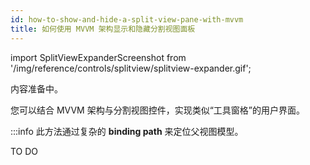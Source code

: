 ```yaml
---
id: how-to-show-and-hide-a-split-view-pane-with-mvvm
title: 如何使用 MVVM 架构显示和隐藏分割视图面板
---
```


import SplitViewExpanderScreenshot from '/img/reference/controls/splitview/splitview-expander.gif';

内容准备中。

您可以结合 MVVM 架构与分割视图控件，实现类似“工具窗格”的用户界面。

:::info
此方法通过复杂的 **binding path** 来定位父视图模型。

TO DO

<img src={SplitViewExpanderScreenshot} alt=""/>
